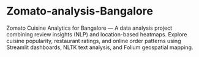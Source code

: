 # Zomato-analysis-Bangalore
Zomato Cuisine Analytics for Bangalore   — A data analysis project combining review insights (NLP) and location-based heatmaps. Explore cuisine popularity, restaurant ratings, and online order patterns using Streamlit dashboards, NLTK text analysis, and Folium geospatial mapping.

